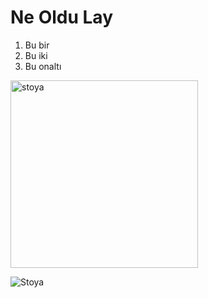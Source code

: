
# Ne Oldu Lay
1. Bu bir
2. Bu iki
3. Bu onaltı

<img alt='stoya' src="http://t2.gstatic.com/licensed-image?q=tbn:ANd9GcQ_vVz1S2Kwt3oO2vTTd-gcUtgS-4JyOZmGkMKBsoBu19MuWh3p-dcJN8EIJ4FONNiC"  width="300" height="300"/>

![Stoya](http://t2.gstatic.com/licensed-image?q=tbn:ANd9GcQ_vVz1S2Kwt3oO2vTTd-gcUtgS-4JyOZmGkMKBsoBu19MuWh3p-dcJN8EIJ4FONNiC)
